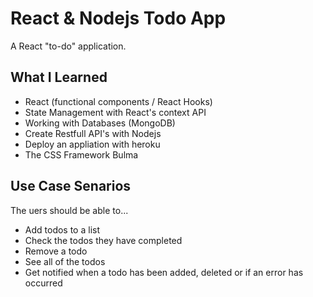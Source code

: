 # React & Nodejs Todo App

A React "to-do" application.

## What I Learned

* React (functional components / React Hooks)
* State Management with React's context API
* Working with Databases (MongoDB)
* Create Restfull API's with Nodejs
* Deploy an appliation with heroku
* The CSS Framework Bulma

## Use Case Senarios
The uers should be able to...

* Add todos to a list
* Check the todos they have completed
* Remove a todo
* See all of the todos
* Get notified when a todo has been added, deleted or if an error has occurred
